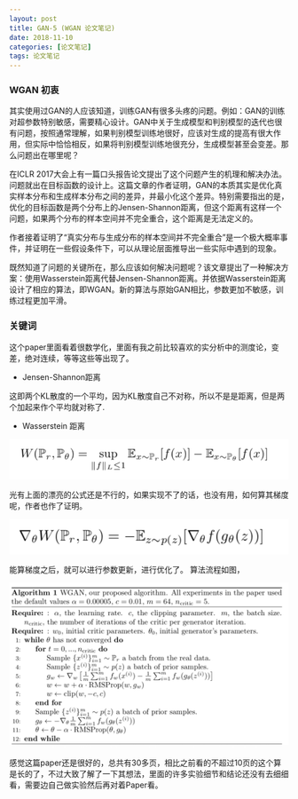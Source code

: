 ```yaml
---
layout: post
title: GAN-5 (WGAN 论文笔记)
date: 2018-11-10 
categories: [论文笔记]
tags: 论文笔记
---
```

<!--more-->

### WGAN 初衷

其实使用过GAN的人应该知道，训练GAN有很多头疼的问题。例如：GAN的训练对超参数特别敏感，需要精心设计。GAN中关于生成模型和判别模型的迭代也很有问题，按照通常理解，如果判别模型训练地很好，应该对生成的提高有很大作用，但实际中恰恰相反，如果将判别模型训练地很充分，生成模型甚至会变差。那么问题出在哪里呢？

在ICLR 2017大会上有一篇口头报告论文提出了这个问题产生的机理和解决办法。问题就出在目标函数的设计上。这篇文章的作者证明，GAN的本质其实是优化真实样本分布和生成样本分布之间的差异，并最小化这个差异。特别需要指出的是，优化的目标函数是两个分布上的Jensen-Shannon距离，但这个距离有这样一个问题，如果两个分布的样本空间并不完全重合，这个距离是无法定义的。

作者接着证明了“真实分布与生成分布的样本空间并不完全重合”是一个极大概率事件，并证明在一些假设条件下，可以从理论层面推导出一些实际中遇到的现象。

既然知道了问题的关键所在，那么应该如何解决问题呢？该文章提出了一种解决方案：使用Wasserstein距离代替Jensen-Shannon距离。并依据Wasserstein距离设计了相应的算法，即WGAN。新的算法与原始GAN相比，参数更加不敏感，训练过程更加平滑。

### 关键词
这个paper里面看着很数学化，里面有我之前比较喜欢的实分析中的测度论，变差，绝对连续，等等这些等出现了。

* Jensen-Shannon距离

这即两个KL散度的一个平均，因为KL散度自己不对称，所以不是是距离，但是两个加起来作个平均就对称了.

* Wasserstein 距离

![avator](/images/wgan1.png)

光有上面的漂亮的公式还是不行的，如果实现不了的话，也没有用，如何算其梯度呢，作者也作了证明。

![avator](/images/wgan2.png)

能算梯度之后，就可以进行参数更新，进行优化了。
算法流程如图，

![avator](/images/wgan3.png)

感觉这篇paper还是很好的，总共有30多页，相比之前看的不超过10页的这个算是长的了，不过大致了解了一下其想法，里面的许多实验细节和结论还没有去细细看，需要边自己做实验然后再对着Paper看。





